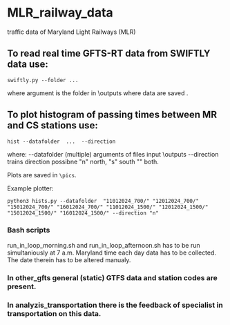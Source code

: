 # MLR_railway_data
traffic data of Maryland Light Railways (MLR)


## To read real time GFTS-RT data from SWIFTLY data use:

```
swiftly.py --folder ...
```

where argument is the folder in \outputs where data are saved .

## To plot histogram of passing times between MR and CS stations use:

```
hist --datafolder  ...  --direction
```

where: --datafolder (multiple) arguments of files input \outputs
       --direction  trains direction possibne "n" north, "s" south "" both.

Plots are saved in ```\pics```.


Example plotter:

```
python3 hists.py --datafolder  "11012024_700/" "12012024_700/" "15012024_700/" "16012024_700/" "11012024_1500/" "12012024_1500/" "15012024_1500/" "16012024_1500/" --direction "n"
```
### Bash scripts 
run_in_loop_morning.sh and run_in_loop_afternoon.sh has to be run simultaniously at 7 a.m. Maryland time each day data has to be collected. The date therein has to be altered manualy. 

### In other_gfts general (static) GTFS data and station codes are present.

### In analyzis_transportation there is the feedback of specialist in transportation on this data.
